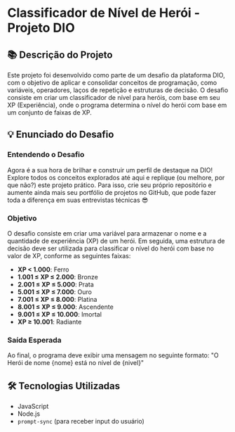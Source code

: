 # Classificador de Nível de Herói - Projeto DIO

## 📚 Descrição do Projeto

Este projeto foi desenvolvido como parte de um desafio da plataforma DIO, com o objetivo de aplicar e consolidar conceitos de programação, como variáveis, operadores, laços de repetição e estruturas de decisão. O desafio consiste em criar um classificador de nível para heróis, com base em seu XP (Experiência), onde o programa determina o nível do herói com base em um conjunto de faixas de XP.

## 💡 Enunciado do Desafio

### Entendendo o Desafio

Agora é a sua hora de brilhar e construir um perfil de destaque na DIO! Explore todos os conceitos explorados até aqui e replique (ou melhore, por que não?) este projeto prático. Para isso, crie seu próprio repositório e aumente ainda mais seu portfólio de projetos no GitHub, que pode fazer toda a diferença em suas entrevistas técnicas 😎

### Objetivo

O desafio consiste em criar uma variável para armazenar o nome e a quantidade de experiência (XP) de um herói. Em seguida, uma estrutura de decisão deve ser utilizada para classificar o nível do herói com base no valor de XP, conforme as seguintes faixas:

- **XP < 1.000**: Ferro
- **1.001 ≤ XP ≤ 2.000**: Bronze
- **2.001 ≤ XP ≤ 5.000**: Prata
- **5.001 ≤ XP ≤ 7.000**: Ouro
- **7.001 ≤ XP ≤ 8.000**: Platina
- **8.001 ≤ XP ≤ 9.000**: Ascendente
- **9.001 ≤ XP ≤ 10.000**: Imortal
- **XP ≥ 10.001**: Radiante

### Saída Esperada

Ao final, o programa deve exibir uma mensagem no seguinte formato:
"O Herói de nome {nome} está no nível de {nivel}"


## 🛠️ Tecnologias Utilizadas

- JavaScript
- Node.js
- `prompt-sync` (para receber input do usuário)



